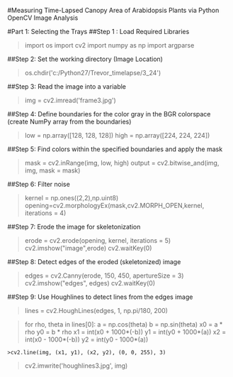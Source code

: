 #Measuring Time-Lapsed Canopy Area of Arabidopsis Plants via Python OpenCV Image Analysis


#Part 1: Selecting the Trays
##Step 1 : Load Required Libraries

> import os
import cv2
import numpy as np
import argparse

##Step 2: Set the working directory (Image Location)

> os.chdir('c:/Python27/Trevor_timelapse/3_24')

##Step 3: Read the image into a variable

> img = cv2.imread('frame3.jpg')

##Step 4: Define boundaries for the color gray in the BGR colorspace (create NumPy array from the boundaries)

> low = np.array([128, 128, 128])
high = np.array([224, 224, 224])

##Step 5: Find colors within the specified boundaries and apply the mask

>mask = cv2.inRange(img, low, high)
output = cv2.bitwise_and(img, img, mask = mask)

##Step 6: Filter noise

> kernel = np.ones((2,2),np.uint8)
opening=cv2.morphologyEx(mask,cv2.MORPH_OPEN,kernel, iterations = 4)

##Step 7: Erode the image for skeletonization

> erode = cv2.erode(opening, kernel, iterations = 5)
> cv2.imshow("image",erode)
cv2.waitKey(0)

##Step 8: Detect edges of the eroded (skeletonized) image

> edges = cv2.Canny(erode, 150, 450, apertureSize = 3)
cv2.imshow("edges", edges)
cv2.waitKey(0)

##Step 9: Use Houghlines to detect lines from the edges image

>lines = cv2.HoughLines(edges, 1, np.pi/180, 200)

> 	for rho, theta in lines[0]:
    	a = np.cos(theta)
    	b = np.sin(theta)
    	x0 = a * rho
    	y0 = b * rho
    	x1 = int(x0 + 1000*(-b))
    	y1 = int(y0 + 1000*(a))
    	x2 = int(x0 - 1000*(-b))
    	y2 = int(y0 - 1000*(a))

    >cv2.line(img, (x1, y1), (x2, y2), (0, 0, 255), 3)

>cv2.imwrite('houghlines3.jpg', img)



